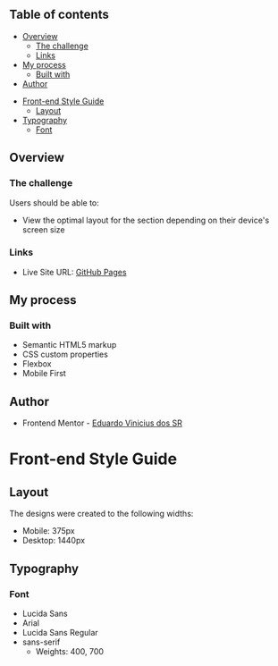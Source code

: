 ## Table of contents

- [Overview](#overview)
  - [The challenge](#the-challenge)
  - [Links](#links)
- [My process](#my-process)
  - [Built with](#built-with)
- [Author](#author)
<!-- Styles -->
- [Front-end Style Guide](#Front-end-Style-Guide)
  - [Layout](#Layout)
- [Typography](#Typography)
  - [Font](#font)

## Overview

### The challenge

Users should be able to:

- View the optimal layout for the section depending on their device's screen size

### Links

- Live Site URL: [GitHub Pages](https://eduardo-vinicius-dos-sr.github.io/Respeito-com-os-Funcionarios/)

## My process

### Built with

- Semantic HTML5 markup
- CSS custom properties
- Flexbox
- Mobile First

## Author

- Frontend Mentor - [Eduardo Vinicius dos SR](https://www.frontendmentor.io/profile/Eduardo-Vinicius-dos-SR)
  
# Front-end Style Guide

## Layout

The designs were created to the following widths:

- Mobile: 375px
- Desktop: 1440px

## Typography

### Font

- Lucida Sans
- Arial
- Lucida Sans Regular
- sans-serif
  - Weights: 400, 700
